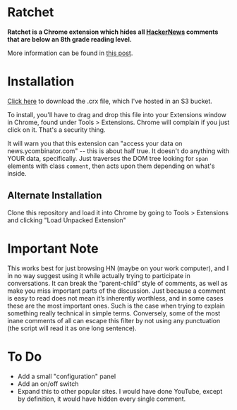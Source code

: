 # Ratchet

**Ratchet is a Chrome extension which hides all [HackerNews](http://news.ycombinator.com) comments that are below an 8th grade reading level.**

More information can be found in [this post](http://micahmcfarland.com/2013/04/14/introducing-ratchet.html).

# Installation

[Click here](http://mam-cdn.s3.amazonaws.com/ratchet/ratchet-0_1.crx) to download the .crx file, which I've hosted in an S3 bucket.

To install, you'll have to drag and drop this file into your Extensions window in Chrome, found under Tools > Extensions. Chrome will complain if you just click on it. That's a security thing.

It will warn you that this extension can "access your data on news.ycombinator.com" -- this is about half true. It doesn't do anything with YOUR data, specifically. Just traverses the DOM tree looking for `span` elements with class `comment`, then acts upon them depending on what's inside.

## Alternate Installation

Clone this repository and load it into Chrome by going to Tools > Extensions and clicking "Load Unpacked Extension"

# Important Note

This works best for just browsing HN (maybe on your work computer), and I in no way suggest using it while actually trying to participate in conversations. It can break the “parent-child” style of comments, as well as make you miss important parts of the discussion. Just because a comment is easy to read does not mean it’s inherently worthless, and in some cases these are the most important ones. Such is the case when trying to explain something really technical in simple terms. Conversely, some of the most inane comments of all can escape this filter by not using any punctuation (the script will read it as one long sentence).

# To Do

- Add a small "configuration" panel
- Add an on/off switch
- Expand this to other popular sites. I would have done YouTube, except by definition, it would have hidden every single comment.
